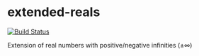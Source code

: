 extended-reals
==============

[![Build Status](https://secure.travis-ci.org/msakai/extended-reals.png?branch=master)](http://travis-ci.org/msakai/extended-reals)

Extension of real numbers with positive/negative infinities (±∞)
